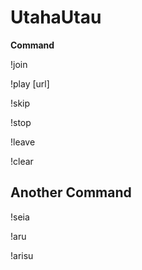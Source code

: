 
# UtahaUtau

**Command**


!join

!play [url]  

!skip 

!stop

!leave

!clear

## Another Command

!seia

!aru

!arisu
